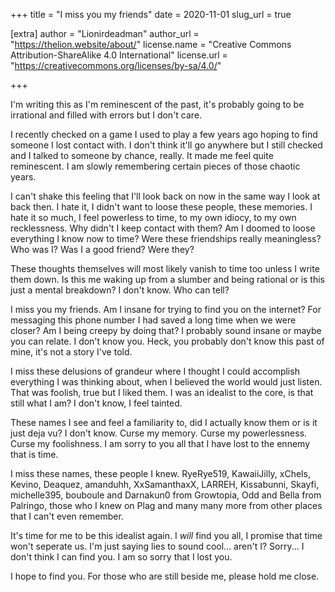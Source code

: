 +++
title = "I miss you my friends"
date = 2020-11-01
slug_url = true

[extra]
author = "Lionirdeadman"
author_url = "https://thelion.website/about/"
license.name = "Creative Commons Attribution-ShareAlike 4.0 International"
license.url = "https://creativecommons.org/licenses/by-sa/4.0/"

+++

I'm writing this as I'm reminescent of the past, it's probably going to be irrational and filled with errors but I don't care.
<!-- more -->
I recently checked on a game I used to play a few years ago hoping to find someone I lost contact with. I don't think it'll go anywhere but
I still checked and I talked to someone by chance, really. It made me feel quite reminescent. I am slowly remembering certain pieces of those
chaotic years. 

I can't shake this feeling that I'll look back on now in the same way I look at back then. I hate it, I didn't want to loose these people,
these memories. I hate it so much, I feel powerless to time, to my own idiocy, to my own recklessness. Why didn't I keep contact with them?
Am I doomed to loose everything I know now to time? Were these friendships really meaningless? Who was I? Was I a good friend? Were they?

These thoughts themselves will most likely vanish to time too unless I write them down. Is this me waking up from a slumber and being rational
or is this just a mental breakdown? I don't know. Who can tell?

I miss you my friends. Am I insane for trying to find you on the internet? For messaging this phone number I had saved a long time when we were closer?
Am I being creepy by doing that? I probably sound insane or maybe you can relate. I don't know you. Heck, you probably don't know this past of mine, it's
not a story I've told.

I miss these delusions of grandeur where I thought I could accomplish everything I was thinking about, when I believed the world would just listen.
That was foolish, true but I liked them. I was an idealist to the core, is that still what I am? I don't know, I feel tainted.

These names I see and feel a familiarity to, did I actually know them or is it just deja vu? I don't know. Curse my memory. Curse my powerlessness. Curse
my foolishness. I am sorry to you all that I have lost to the ennemy that is time.

I miss these names, these people I knew. RyeRye519, KawaiiJilly, xChels, Kevino, Deaquez, amanduhh, XxSamanthaxX, LARREH, Kissabunni, Skayfi, michelle395,
bouboule and Darnakun0 from Growtopia, Odd and Bella from Palringo, those who I knew on Plag and many many more from other places that 
I can't even remember.

It's time for me to be this idealist again. I *will* find you all, I promise that time won't seperate us. I'm just saying lies to sound cool... aren't I?
Sorry... I don't think I can find you. I am so sorry that I lost you.

I hope to find you. For those who are still beside me, please hold me close.
